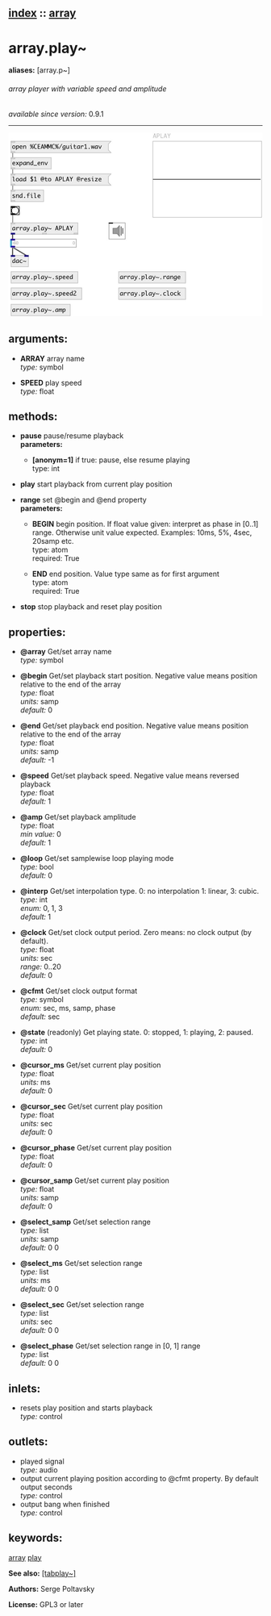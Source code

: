 [index](index.html) :: [array](category_array.html)
---

# array.play~
**aliases:** [array.p\~]


###### array player with variable speed and amplitude

*available since version:* 0.9.1

---




[![example](../examples/img/array.play~.jpg)](../examples/pd/array.play~.pd)



## arguments:

* **ARRAY**
array name<br>
_type:_ symbol<br>

* **SPEED**
play speed<br>
_type:_ float<br>



## methods:

* **pause**
pause/resume playback<br>
  __parameters:__
  - **[anonym=1]** if true: pause, else resume playing<br>
    type: int <br>

* **play**
start playback from current play position<br>

* **range**
set @begin and @end property<br>
  __parameters:__
  - **BEGIN** begin position. If float value given: interpret as phase in [0..1] range. Otherwise unit value expected. Examples: 10ms, 5%, 4sec, 20samp etc.<br>
    type: atom <br>
    required: True <br>

  - **END** end position. Value type same as for first argument<br>
    type: atom <br>
    required: True <br>

* **stop**
stop playback and reset play position<br>




## properties:

* **@array** 
Get/set array name<br>
_type:_ symbol<br>

* **@begin** 
Get/set playback start position. Negative value means position relative to the end of
the array<br>
_type:_ float<br>
_units:_ samp<br>
_default:_ 0<br>

* **@end** 
Get/set playback end position. Negative value means position relative to the end of the
array<br>
_type:_ float<br>
_units:_ samp<br>
_default:_ -1<br>

* **@speed** 
Get/set playback speed. Negative value means reversed playback<br>
_type:_ float<br>
_default:_ 1<br>

* **@amp** 
Get/set playback amplitude<br>
_type:_ float<br>
_min value:_ 0<br>
_default:_ 1<br>

* **@loop** 
Get/set samplewise loop playing mode<br>
_type:_ bool<br>
_default:_ 0<br>

* **@interp** 
Get/set interpolation type. 0: no interpolation 1: linear, 3: cubic.<br>
_type:_ int<br>
_enum:_ 0, 1, 3<br>
_default:_ 1<br>

* **@clock** 
Get/set clock output period. Zero means: no clock output (by default).<br>
_type:_ float<br>
_units:_ sec<br>
_range:_ 0..20<br>
_default:_ 0<br>

* **@cfmt** 
Get/set clock output format<br>
_type:_ symbol<br>
_enum:_ sec, ms, samp, phase<br>
_default:_ sec<br>

* **@state** (readonly)
Get playing state. 0: stopped, 1: playing, 2: paused.<br>
_type:_ int<br>
_default:_ 0<br>

* **@cursor_ms** 
Get/set current play position<br>
_type:_ float<br>
_units:_ ms<br>
_default:_ 0<br>

* **@cursor_sec** 
Get/set current play position<br>
_type:_ float<br>
_units:_ sec<br>
_default:_ 0<br>

* **@cursor_phase** 
Get/set current play position<br>
_type:_ float<br>
_default:_ 0<br>

* **@cursor_samp** 
Get/set current play position<br>
_type:_ float<br>
_units:_ samp<br>
_default:_ 0<br>

* **@select_samp** 
Get/set selection range<br>
_type:_ list<br>
_units:_ samp<br>
_default:_ 0 0<br>

* **@select_ms** 
Get/set selection range<br>
_type:_ list<br>
_units:_ ms<br>
_default:_ 0 0<br>

* **@select_sec** 
Get/set selection range<br>
_type:_ list<br>
_units:_ sec<br>
_default:_ 0 0<br>

* **@select_phase** 
Get/set selection range in [0, 1] range<br>
_type:_ list<br>
_default:_ 0 0<br>



## inlets:

* resets play position and starts playback<br>
_type:_ control



## outlets:

* played signal<br>
_type:_ audio
* output current playing position according to @cfmt property. By default output seconds<br>
_type:_ control
* output bang when finished<br>
_type:_ control



## keywords:

[array](keywords/array.html)
[play](keywords/play.html)



**See also:**
[\[tabplay~\]](tabplay~.html)




**Authors:** Serge Poltavsky




**License:** GPL3 or later





